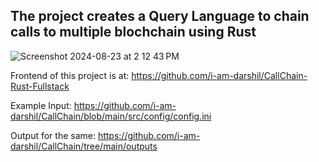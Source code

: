 ## The project creates a Query Language to chain calls to multiple blochchain using Rust

![Screenshot 2024-08-23 at 2 12 43 PM](https://github.com/user-attachments/assets/859fdd95-01cd-49bf-bf5c-36a107777d05)

Frontend of this project is at: https://github.com/i-am-darshil/CallChain-Rust-Fullstack

Example Input: https://github.com/i-am-darshil/CallChain/blob/main/src/config/config.ini

Output for the same: https://github.com/i-am-darshil/CallChain/tree/main/outputs
